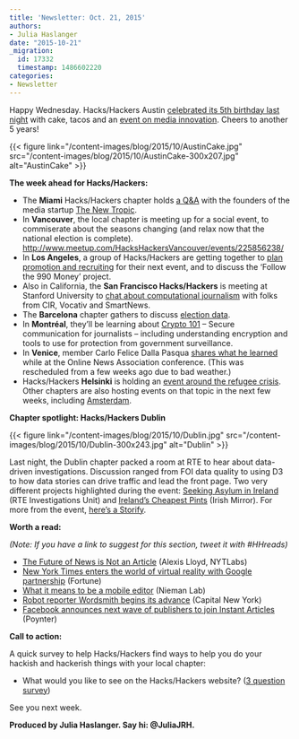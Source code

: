 ```yaml
---
title: 'Newsletter: Oct. 21, 2015'
authors:
- Julia Haslanger
date: "2015-10-21"
_migration:
  id: 17332
  timestamp: 1486602220
categories:
- Newsletter
---
```


Happy Wednesday. Hacks/Hackers Austin [celebrated its 5th birthday last night][1] with cake, tacos and an [event on media innovation][2]. Cheers to another 5 years!

{{< figure link="/content-images/blog/2015/10/AustinCake.jpg" src="/content-images/blog/2015/10/AustinCake-300x207.jpg" alt="AustinCake" >}}

****The week ahead for Hacks/Hackers:****

  * The ****Miami**** Hacks/Hackers chapter holds [a Q&A][3] with the founders of the media startup [The New Tropic][4].
  * In ****Vancouver****, the local chapter is meeting up for a social event, to commiserate about the seasons changing (and relax now that the national election is complete). <http://www.meetup.com/HacksHackersVancouver/events/225856238/>
  * In ****Los Angeles****, a group of Hacks/Hackers are getting together to [plan promotion and recruiting][5] for their next event, and to discuss the &#8216;Follow the 990 Money&#8217; project.
  * Also in California, the ****San Francisco Hacks/Hackers**** is meeting at Stanford University to [chat about computational journalism][6] with folks from CIR, Vocativ and SmartNews.
  * The ****Barcelona**** chapter gathers to discuss [election data][7].
  * In ****Montréal****, they’ll be learning about [Crypto 101][8] &#8211; Secure communication for journalists &#8211; including understanding encryption and tools to use for protection from government surveillance.
  * In ****Venice****, member Carlo Felice Dalla Pasqua [shares what he learned][9] while at the Online News Association conference. (This was rescheduled from a few weeks ago due to bad weather.)
  * Hacks/Hackers ****Helsinki**** is holding an [event around the refugee crisis][10]. Other chapters are also hosting events on that topic in the next few weeks, including [Amsterdam][11].

****Chapter spotlight: Hacks/Hackers Dublin****

{{< figure link="/content-images/blog/2015/10/Dublin.jpg" src="/content-images/blog/2015/10/Dublin-300x243.jpg" alt="Dublin" >}}

Last night, the Dublin chapter packed a room at RTE to hear about data-driven investigations. Discussion ranged from FOI data quality to using D3 to how data stories can drive traffic and lead the front page. Two very different projects highlighted during the event: [Seeking Asylum in Ireland][12] (RTE Investigations Unit) and [Ireland’s Cheapest Pints][13] (Irish Mirror). For more from the event, [here’s a Storify][14].

**Worth a read:**

_(Note: If you have a link to suggest for this section, tweet it with #HHreads)_

  * [The Future of News is Not an Article][15] (Alexis Lloyd, NYTLabs) 
  * [New York Times enters the world of virtual reality with Google partnership][16] (Fortune)
  * [What it means to be a mobile editor][17] (Nieman Lab)
  * [Robot reporter Wordsmith begins its advance][18] (Capital New York)
  * [Facebook announces next wave of publishers to join Instant Articles][19] (Poynter)

**Call to action:**

A quick survey to help Hacks/Hackers find ways to help you do your hackish and hackerish things with your local chapter:

  * What would you like to see on the Hacks/Hackers website? ([3 question survey][20])

See you next week.

**Produced by Julia Haslanger. Say hi: @JuliaJRH.**

 [1]: https://twitter.com/hackshackersatx/status/656669758872420352/photo/1
 [2]: https://twitter.com/CindyRoyal/status/656537646278164480
 [3]: https://www.eventbrite.com/e/hacks-hackers-miami-meetup-tickets-18910817765
 [4]: https://thenewtropic.com/
 [5]: http://www.meetup.com/HacksHackers-LA/events/226188378/
 [6]: http://www.meetup.com/hacksandhackers/events/226169900/
 [7]: http://www.meetup.com/Hacks-Hackers-Barcelona/events/226148709/
 [8]: http://www.meetup.com/HacksHackersMontreal/events/225802477/
 [9]: http://www.meetup.com/Hacks-Hackers-Venezia/events/223765763/
 [10]: http://www.meetup.com/HHHelsinki/events/226137322/
 [11]: http://www.meetup.com/Hacks-Hackers-Amsterdam/events/226157039/
 [12]: http://www.rte.ie/iu/asylum/
 [13]: http://www.irishmirror.ie/whats-on/food-drink-news/irelands-cheapest-pints-5-pubs-4650117
 [14]: https://storify.com/JuliaJRH/hacks-hackers-dublin-event-on-data-driven-investig
 [15]: http://nytlabs.com/blog/2015/10/20/particles/
 [16]: http://fortune.com/2015/10/20/nyt-google-cardboard/
 [17]: http://www.niemanlab.org/2015/10/do-you-use-a-phone-to-look-at-the-internet-mobile-majority-editors
 [18]: http://www.capitalnewyork.com/article/media/2015/10/8580048/robot-reporter-wordsmith-begins-its-advance
 [19]: http://www.poynter.org/news/mediawire/380020/facebook-announces-next-wave-of-publishers-to-join-instant-articles/
 [20]: https://docs.google.com/forms/d/1M67eHcLOdy9tMl2afW6NkB9ANk5W4loaf5RF3ymKAVU/viewform
